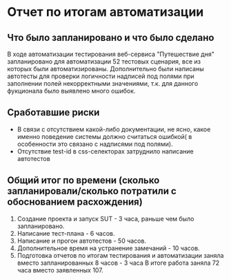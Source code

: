 # Отчет по итогам автоматизации
## Что было запланировано и что было сделано
В ходе автоматизации тестирования веб-сервиса "Путешествие дня" запланировано для автоматизации 52 тестовых сценария, все из которых были автоматизированы.
Дополнительно были написаны автотесты для проверки логичности надписей под полями при заполнении полей некорректными значениями, т.к. для данного фукционала было выявлено много ошибок.

## Сработавшие риски
- В связи с отсутствием какой-либо документации, не ясно, какое именно поведение системы должно считаться ошибкой( в особенности это связано с надписями под полями). 
- Отсутствие test-id в css-селекторах затруднило написание автотестов

## Общий итог по времени (сколько запланировали/сколько потратили с обоснованием расхождения)
1. Создание проекта и запуск SUT - 3 часа, раньше чем было запланировано.
1. Написание тест-плана - 6 часов.
1. Написание и прогон автотестов - 50 часов.
1. Дополнительное время на устранение замечаний - 10 часов.
1. Подготовка отчетов по итогам тестирования и автоматизации заняла вместо запланированных 8 часов - 3 часа
В итоге работа заняла 72 часа вместо заявленных 107.